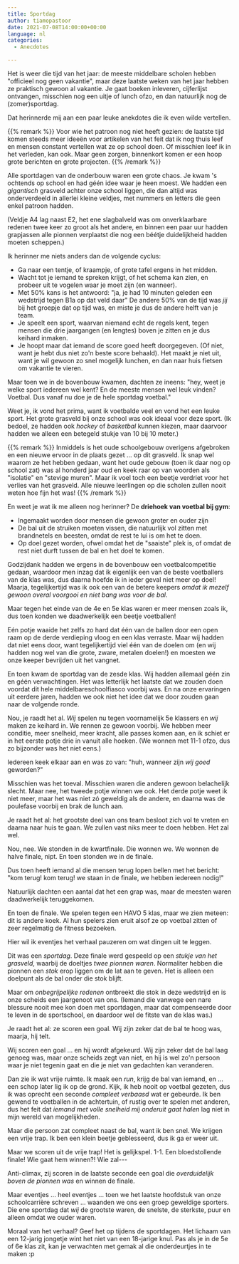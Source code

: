 ```yaml
---
title: Sportdag
author: tiamopastoor
date: 2021-07-08T14:00:00+00:00
language: nl
categories:
  - Anecdotes

---
```

Het is weer die tijd van het jaar: de meeste middelbare scholen hebben "officieel nog geen vakantie", maar deze laatste weken van het jaar hebben ze praktisch gewoon al vakantie. Je gaat boeken inleveren, cijferlijst ontvangen, misschien nog een uitje of lunch ofzo, en dan natuurlijk nog de (zomer)sportdag.

Dat herinnerde mij aan een paar leuke anekdotes die ik even wilde vertellen. 

{{% remark %}}
Voor wie het patroon nog niet heeft gezien: de laatste tijd komen steeds meer ideeën voor artikelen van het feit dat ik nog thuis leef en mensen constant vertellen wat ze op school doen. Of misschien leef ik in het verleden, kan ook. Maar geen zorgen, binnenkort komen er een hoop grote berichten en grote projecten.
{{% /remark %}}

Alle sportdagen van de onderbouw waren een grote chaos. Je kwam 's ochtends op school en had géén idee waar je heen moest. We hadden een _gigantisch_ grasveld achter onze school liggen, die dan altijd was onderverdeeld in allerlei kleine veldjes, met nummers en letters die geen enkel patroon hadden. 

(Veldje A4 lag naast E2, het ene slagbalveld was om onverklaarbare redenen twee keer zo groot als het andere, en binnen een paar uur hadden grapjassen alle pionnen verplaatst die nog een béétje duidelijkheid hadden moeten scheppen.)

Ik herinner me niets anders dan de volgende cyclus:

  * Ga naar een tentje, of kraampje, of grote tafel ergens in het midden.
  * Wacht tot je iemand te spreken krijgt, of het schema kan zien, en probeer uit te vogelen waar je moet zijn (en wanneer).
  * Met 50% kans is het antwoord: "ja, je had 10 minuten geleden een wedstrijd tegen B1a op dat veld daar" De andere 50% van de tijd was _jij_ bij het groepje dat op tijd was, en miste je dus de andere helft van je team.
  * Je speelt een sport, waarvan niemand echt de regels kent, tegen mensen die drie jaargangen (en lengtes) boven je zitten en je dus keihard inmaken.
  * Je hoopt maar dat iemand de score goed heeft doorgegeven. (Of niet, want je hebt dus niet zo'n beste score behaald). Het maakt je niet uit, want je wil gewoon zo snel mogelijk lunchen, en dan naar huis fietsen om vakantie te vieren.

Maar toen we in de bovenbouw kwamen, dachten ze ineens: "hey, weet je welke sport iedereen wel kent? En de meeste mensen wel leuk vinden? Voetbal. Dus vanaf nu doe je de hele sportdag voetbal."

Weet je, ik vond het prima, want ik voetbalde veel en vond het een leuke sport. Het grote grasveld bij onze school was ook ideaal voor deze sport. (Ik bedoel, ze hadden ook _hockey_ of _basketbal_ kunnen kiezen, maar daarvoor hadden we alleen een betegeld stukje van 10 bij 10 meter.)

{{% remark %}}
Inmiddels is het oude schoolgebouw overigens afgebroken en een nieuwe ervoor in de plaats gezet ... op dit grasveld. Ik snap wel waarom ze het hebben gedaan, want het oude gebouw (toen ik daar nog op school zat) was al honderd jaar oud en keek raar op van woorden als "isolatie" en "stevige muren". Maar ik voel toch een beetje verdriet voor het verlies van het grasveld. Alle nieuwe leerlingen op die scholen zullen nooit weten hoe fijn het was!
{{% /remark %}}

En weet je wat ik me alleen nog herinner? De **driehoek van voetbal bij gym**:

  * Ingemaakt worden door mensen die gewoon groter en ouder zijn
  * De bal uit de struiken moeten vissen, die natuurlijk vol zitten met brandnetels en beesten, omdat de rest te lui is om het te doen.
  * Op doel gezet worden, ofwel omdat het de "saaiste" plek is, of omdat de rest niet durft tussen de bal en het doel te komen.

Godzijdank hadden we ergens in de bovenbouw een voetbalcompetitie gedaan, waardoor men inzag dat ik eigenlijk een van de beste voetballers van de klas was, dus daarna hoefde ik in ieder geval niet meer op doel! Maarja, tegelijkertijd was ik ook een van de betere keepers _omdat ik mezelf gewoon overal voorgooi en niet bang was voor de bal_. 

Maar tegen het einde van de 4e en 5e klas waren er meer mensen zoals ik, dus toen konden we daadwerkelijk een beetje voetballen! 

Eén potje waaide het zelfs zo hard dat één van de ballen door een open raam op de derde verdieping vloog en een klas verraste. Maar wij hadden dat niet eens door, want tegelijkertijd viel één van de doelen om (en wij hadden nog wel van die grote, zware, metalen doelen!) en moesten we onze keeper bevrijden uit het vangnet.

En toen kwam de sportdag van de zesde klas. Wij hadden allemaal géén zin en géén verwachtingen. Het was letterlijk het laatste dat we zouden doen voordat dit hele middelbareschoolfiasco voorbij was. En na onze ervaringen uit eerdere jaren, hadden we ook niet het idee dat we door zouden gaan naar de volgende ronde.

Nou, je raadt het al. _Wij_ spelen nu tegen voornamelijk 5e klassers en _wij_ maken ze keihard in. We rennen ze gewoon voorbij. We hebben meer conditie, meer snelheid, meer kracht, alle passes komen aan, en ik schiet er in het eerste potje drie in vanuit alle hoeken. (We wonnen met 11-1 ofzo, dus zo bijzonder was het niet eens.)

Iedereen keek elkaar aan en was zo van: "huh, wanneer zijn _wij goed_ geworden?"

Misschien was het toeval. Misschien waren die anderen gewoon belachelijk slecht. Maar nee, het tweede potje winnen we ook. Het derde potje weet ik niet meer, maar het was niet zó geweldig als de andere, en daarna was de poulefase voorbij en brak de lunch aan.

Je raadt het al: het grootste deel van ons team besloot zich vol te vreten en daarna naar huis te gaan. We zullen vast niks meer te doen hebben. Het zal wel.

Nou, nee. We stonden in de kwartfinale. Die wonnen we. We wonnen de halve finale, nipt. En toen stonden we in de finale.

Dus toen heeft iemand al die mensen terug lopen bellen met het bericht: "kom terug! kom terug! we staan in de finale, we hebben iedereen nodig!"

Natuurlijk dachten een aantal dat het een grap was, maar de meesten waren daadwerkelijk teruggekomen.

En toen de finale. We spelen tegen een HAVO 5 klas, maar we zien meteen: dit is andere koek. Al hun spelers zien eruit alsof ze op voetbal zitten of zeer regelmatig de fitness bezoeken.

Hier wil ik eventjes het verhaal pauzeren om wat dingen uit te leggen. 

Dit was een _sportdag_. Deze finale werd gespeeld op een _stukje van het grasveld_, waarbij de doeltjes _twee pionnen waren_. Normaliter hebben die pionnen een _stok_ erop liggen om de lat aan te geven. Het is alleen een doelpunt als de bal onder die stok blijft. 

Maar om _onbegrijpelijke redenen_ ontbreekt die stok in deze wedstrijd en is onze scheids een jaargenoot van ons. (Iemand die vanwege een nare blessure nooit mee kon doen met sportdagen, maar dat compenseerde door te leven in de sportschool, en daardoor wel de fitste van de klas was.)

Je raadt het al: ze scoren een goal. Wij zijn zeker dat de bal te hoog was, maarja, hij telt. 

Wij scoren een goal ... en hij wordt afgekeurd. Wij zijn zeker dat de bal laag genoeg was, maar onze scheids zegt van niet, en hij is wel zo'n persoon waar je niet tegenin gaat en die je niet van gedachten kan veranderen.

Dan zie ik wat vrije ruimte. Ik maak een _run_, krijg de bal van iemand, en ... een schop later lig ik op de grond. Kijk, ik heb nooit op voetbal gezeten, dus ik was oprecht een seconde _compleet verbaasd_ wat er gebeurde. Ik ben gewend te voetballen in de achtertuin, of rustig over te spelen met anderen, dus het feit dat _iemand met volle snelheid mij onderuit gaat halen_ lag niet in mijn wereld van mogelijkheden.

Maar die persoon zat compleet naast de bal, want ik ben snel. We krijgen een vrije trap. Ik ben een klein beetje geblesseerd, dus ik ga er weer uit. 

Maar we scoren uit de vrije trap! Het is gelijkspel. 1-1. Een bloedstollende finale! Wie gaat hem winnen?! Wie zal---

Anti-climax, zij scoren in de laatste seconde een goal die _overduidelijk boven de pionnen was_ en winnen de finale.

Maar eventjes ... heel eventjes ... toen we het laatste hoofdstuk van onze schoolcarrière schreven ... waanden we ons een groep geweldige sporters. Die ene sportdag dat _wij_ de grootste waren, de snelste, de sterkste, puur en alleen omdat we ouder waren.

Moraal van het verhaal? Geef het op tijdens de sportdagen. Het lichaam van een 12-jarig jongetje wint het niet van een 18-jarige knul. Pas als je in de 5e of 6e klas zit, kan je verwachten met gemak al die onderdeurtjes in te maken :p
